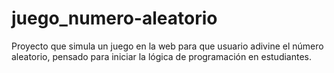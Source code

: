# juego_numero-aleatorio
Proyecto que simula un juego en la web para que usuario adivine el número aleatorio, pensado para iniciar la lógica de programación en estudiantes.
